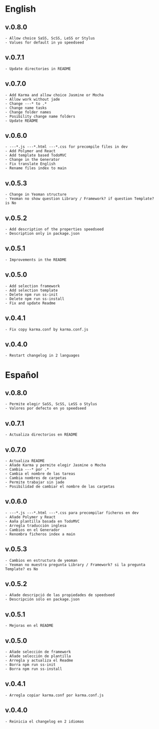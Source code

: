 # English
## v.0.8.0
    - Allow choice SaSS, ScSS, LeSS or Stylus
    - Values for default in yo speedseed

## v.0.7.1
    - Update directories in README

## v.0.7.0
    - Add Karma and allow choice Jasmine or Mocha
    - Allow work without jade
    - Change ---* to .*
    - Change name tasks
    - Change folder names
    - Posibility change name folders
    - Update README

## v.0.6.0
    - ---*.js ---*.html ---*.css for precompile files in dev
    - Add Polymer and React
    - Add template based TodoMVC
    - Change in the Generator
    - Fix translate English
    - Rename files index to main

## v.0.5.3
    - Change in Yeoman structure
    - Yeoman no show question Library / Framework? if question Template? is No

## v.0.5.2
    - Add description of the properties speedseed
    - Description only in package.json

## v.0.5.1
    - Improvements in the README

## v.0.5.0
    - Add selection framework
    - Add selection template
    - Delete npm run ss-init
    - Delete npm run ss-install
    - Fix and update Readme

## v.0.4.1
    - Fix copy karma.conf by karma.conf.js

## v.0.4.0
    - Restart changelog in 2 languages

# Español
## v.0.8.0
    - Permite elegir SaSS, ScSS, LeSS o Stylus
    - Valores por defecto en yo speedseed

## v.0.7.1
    - Actualiza directorios en README

## v.0.7.0
    - Actualiza README
    - Añade Karma y permite elegir Jasmine o Mocha
    - Cambia ---* por .*
    - Cambia el nombre de las tareas
    - Cambia nombres de carpetas
    - Permite trabajar sin jade
    - Posibilidad de cambiar el nombre de las carpetas

## v.0.6.0
    - ---*.js ---*.html ---*.css para precompilar ficheros en dev
    - Añade Polymer y React
    - Aaña plantilla basada en TodoMVC
    - Arregla traducción inglesa
    - Cambios en el Generador
    - Renombra ficheros index a main

## v.0.5.3
    - Cambios en estructura de yeoman
    - Yeoman no muestra pregunta Library / Framework? si la pregunta Template? es No

## v.0.5.2
    - Añade descripció de las propiedades de speedseed
    - Descripción sólo en package.json

## v.0.5.1
    - Mejoras en el README

## v.0.5.0
    - Añade selección de framework
    - Añade selección de plantilla
    - Arregla y actualiza el Readme
    - Borra npm run ss-init
    - Borra npm run ss-install

## v.0.4.1
    - Arregla copiar karma.conf por karma.conf.js

## v.0.4.0
    - Reinicia el changelog en 2 idiomas